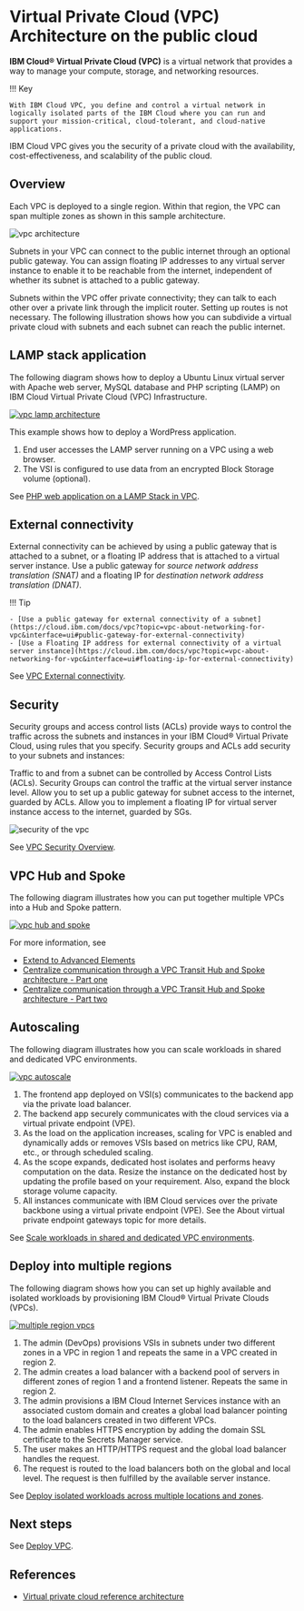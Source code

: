 # Virtual Private Cloud (VPC) Architecture on the public cloud

**IBM Cloud® Virtual Private Cloud (VPC)** is a virtual network that provides a way to manage your compute, storage, and networking resources. 

!!! Key

    With IBM Cloud VPC, you define and control a virtual network in logically isolated parts of the IBM Cloud where you can run and support your mission-critical, cloud-tolerant, and cloud-native applications. 

IBM Cloud VPC gives you the security of a private cloud with the availability, cost-effectiveness, and scalability of the public cloud. 

## Overview

Each VPC is deployed to a single region. Within that region, the VPC can span multiple zones as shown in this sample architecture.

![vpc architecture](./media/vpc-experience-simple.svg)

Subnets in your VPC can connect to the public internet through an optional public gateway. You can assign floating IP addresses to any virtual server instance to enable it to be reachable from the internet, independent of whether its subnet is attached to a public gateway.

Subnets within the VPC offer private connectivity; they can talk to each other over a private link through the implicit router. Setting up routes is not necessary. The following illustration shows how you can subdivide a virtual private cloud with subnets and each subnet can reach the public internet.

## LAMP stack application

The following diagram shows how to deploy a Ubuntu Linux virtual server with Apache web server, MySQL database and PHP scripting (LAMP) on IBM Cloud Virtual Private Cloud (VPC) Infrastructure.

[![vpc lamp architecture](./media/vpc-lamp-architecture.png)](https://cloud.ibm.com/docs/solution-tutorials?topic=solution-tutorials-lamp-stack-on-vpc)

This example shows how to deploy a WordPress application.

1. End user accesses the LAMP server running on a VPC using a web browser.
2. The VSI is configured to use data from an encrypted Block Storage volume (optional).

See [PHP web application on a LAMP Stack in VPC](https://cloud.ibm.com/docs/solution-tutorials?topic=solution-tutorials-lamp-stack-on-vpc).

## External connectivity

External connectivity can be achieved by using a public gateway that is attached to a subnet, or a floating IP address that is attached to a virtual server instance. Use a public gateway for _source network address translation (SNAT)_ and a floating IP for _destination network address translation (DNAT)_.

!!! Tip

    - [Use a public gateway for external connectivity of a subnet](https://cloud.ibm.com/docs/vpc?topic=vpc-about-networking-for-vpc&interface=ui#public-gateway-for-external-connectivity)
    - [Use a Floating IP address for external connectivity of a virtual server instance](https://cloud.ibm.com/docs/vpc?topic=vpc-about-networking-for-vpc&interface=ui#floating-ip-for-external-connectivity)

See [VPC External connectivity](https://cloud.ibm.com/docs/vpc?topic=vpc-about-networking-for-vpc&interface=ui#external-connectivity).

## Security

Security groups and access control lists (ACLs) provide ways to control the traffic across the subnets and instances in your IBM Cloud® Virtual Private Cloud, using rules that you specify. Security groups and ACLs add security to your subnets and instances:

Traffic to and from a subnet can be controlled by Access Control Lists (ACLs).
Security Groups can control the traffic at the virtual server instance level.
Allow you to set up a public gateway for subnet access to the internet, guarded by ACLs.
Allow you to implement a floating IP for virtual server instance access to the internet, guarded by SGs.

![security of the vpc](./media/vpc-connectivity-and-security.svg)

See [VPC Security Overview](https://cloud.ibm.com/docs/vpc?topic=vpc-security-in-your-vpc&interface=ui#security-overview).

## VPC Hub and Spoke

The following diagram illustrates how you can put together multiple VPCs into a Hub and Spoke pattern.

[![vpc hub and spoke](./media/vpc-hub-and-spoke-standalone.png)](https://cloud.ibm.com/docs/vpc-journey?topic=vpc-journey-vpc-advanced-elements)

For more information, see

- [Extend to Advanced Elements](https://cloud.ibm.com/docs/vpc-journey?topic=vpc-journey-vpc-advanced-elements)
- [Centralize communication through a VPC Transit Hub and Spoke architecture - Part one](https://cloud.ibm.com/docs/solution-tutorials?topic=solution-tutorials-vpc-transit1)
- [Centralize communication through a VPC Transit Hub and Spoke architecture - Part two](https://cloud.ibm.com/docs/solution-tutorials?topic=solution-tutorials-vpc-transit2)

## Autoscaling

The following diagram illustrates how you can scale workloads in shared and dedicated VPC environments.

[![vpc autoscale](./media/vpc-autoscale.svg)](https://cloud.ibm.com/docs/solution-tutorials?topic=solution-tutorials-vpc-scaling-dedicated-compute)

1. The frontend app deployed on VSI(s) communicates to the backend app via the private load balancer.
2. The backend app securely communicates with the cloud services via a virtual private endpoint (VPE).
3. As the load on the application increases, scaling for VPC is enabled and dynamically adds or removes VSIs based on metrics like CPU, RAM, etc., or through scheduled scaling.
4. As the scope expands, dedicated host isolates and performs heavy computation on the data. Resize the instance on the dedicated host by updating the profile based on your requirement. Also, expand the block storage volume capacity.
5. All instances communicate with IBM Cloud services over the private backbone using a virtual private endpoint (VPE). See the About virtual private endpoint gateways topic for more details.

See [Scale workloads in shared and dedicated VPC environments](https://cloud.ibm.com/docs/solution-tutorials?topic=solution-tutorials-vpc-scaling-dedicated-compute).

## Deploy into multiple regions

The following diagram shows how you can set up highly available and isolated workloads by provisioning IBM Cloud® Virtual Private Clouds (VPCs). 

[![multiple region vpcs](./media/vpc-multi-region-architecture.svg)](https://cloud.ibm.com/docs/solution-tutorials?topic=solution-tutorials-vpc-multi-region)

1. The admin (DevOps) provisions VSIs in subnets under two different zones in a VPC in region 1 and repeats the same in a VPC created in region 2.
2. The admin creates a load balancer with a backend pool of servers in different zones of region 1 and a frontend listener. Repeats the same in region 2.
3. The admin provisions a IBM Cloud Internet Services instance with an associated custom domain and creates a global load balancer pointing to the load balancers created in two different VPCs.
4. The admin enables HTTPS encryption by adding the domain SSL certificate to the Secrets Manager service.
5. The user makes an HTTP/HTTPS request and the global load balancer handles the request.
6. The request is routed to the load balancers both on the global and local level. The request is then fulfilled by the available server instance.

See [Deploy isolated workloads across multiple locations and zones](https://cloud.ibm.com/docs/solution-tutorials?topic=solution-tutorials-vpc-multi-region).

## Next steps

See [Deploy VPC](./vpc-deployment.md).

## References

- [Virtual private cloud reference architecture](https://www.ibm.com/cloud/architecture/architectures/virtual-private-cloud/reference-architecture)